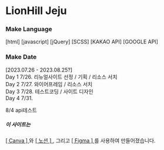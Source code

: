 # LionHill Jeju
### Make Language
[html] [javascript] [jQuery] [SCSS] [KAKAO API] [GOOGLE API]
### Make Date
[2023.07.26 - 2023.08.25?] <br/>
Day 1 7/26. 리뉴얼사이트 선정 / 기획 / 리소스 서치 <br/>
Day 2 7/27. 와이어프레임 / 리소스 서치 <br/>
Day 3 7/28. 테스트코딩 / 사이트 디자인 <br/>
Day 4 7/31. 

8/4 api테스트




##### 이 사이트는 
<a href="https://www.canva.com/design/DAFqXdTiUkk/4hFnHjdkRvnNi45TR3_d2w/edit" target="_blank">
[ Canva ]
</a>와
<a href="https://www.notion.so/Canva-a5fb492500e34ff49715b6c25b4621c4?pvs=4" target="_blank">
[ 노션 ]
</a>, 그리고
<a href="https://www.figma.com/file/8FAAORwR9q6e3J6D2iCdh9/%EB%9D%BC%EC%9D%B4%EC%98%A8%ED%9E%90-%ED%8E%9C%EC%85%98(%EC%82%AC%EB%B3%B8)?type=design&node-id=0%3A1&mode=design&t=OLYXEWz0a0GtcRVi-1" target="_blank">
[ Figma ]
</a>를 사용하여 만들어졌습니다.